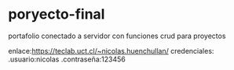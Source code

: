 # poryecto-final
portafolio conectado a servidor con funciones crud para proyectos

enlace:https://teclab.uct.cl/~nicolas.huenchullan/
credenciales:
.usuario:nicolas
.contraseña:123456
